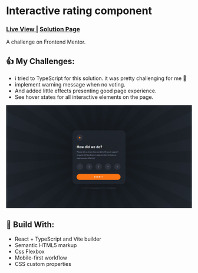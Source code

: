 <h1>Interactive rating component</h1>
<div>
  <h3>
    <a href="https://playful-blini-96302b.netlify.app/"> Live View </a>
    <span> | </span>
    <a href="https://www.frontendmentor.io/solutions/interactive-rating-comp-reacttypescript-tpior-NEqq"> Solution Page </a>
  </h3>
</div>
<div>
  A challenge on Frontend Mentor.
</div>

## 👍 My Challenges:

- i tried to TypeScript for this solution. it was pretty challenging for me 👊
- implement warning message when no voting.
- And added little effects presenting good page experience.
- See hover states for all interactive elements on the page.

![](./public/screenshot.jpg)

## 🎉 Build With:

- React + TypeScript and Vite builder
- Semantic HTML5 markup
- Css Flexbox
- Mobile-first workflow
- CSS custom properties
